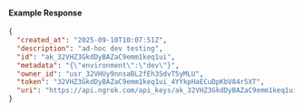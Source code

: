 <!-- Code generated for API Clients. DO NOT EDIT. -->

#### Example Response

```json
{
  "created_at": "2025-09-10T10:07:51Z",
  "description": "ad-hoc dev testing",
  "id": "ak_32VHZ3GkdDyBAZaC9emm1keq1ui",
  "metadata": "{\"environment\":\"dev\"}",
  "owner_id": "usr_32VHUy9nnsaBL2fEh3SdvT5yMLU",
  "token": "32VHZ3GkdDyBAZaC9emm1keq1ui_4YYkpHaECuDpKbV84r5XT",
  "uri": "https://api.ngrok.com/api_keys/ak_32VHZ3GkdDyBAZaC9emm1keq1ui"
}
```
